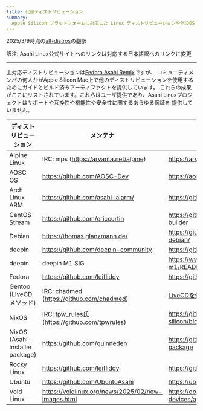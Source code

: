 ```yaml
---
title: 代替ディストリビューション
summary:
  Apple Silicon プラットフォームに対応した Linux ディストリビューションや他のOS
---
```


2025/3/9時点の[alt-distros](https://github.com/AsahiLinux/docs/blob/main/docs/alt/alt-distros.md)の翻訳

訳注: Asahi Linux公式サイトへのリンクは対応する日本語訳へのリンクに変更

---

主対応ディストリビューションは[Fedora Asahi Remix](https://github.com/asfdrwe/asahi-linux-translations/blob/main/fedora.md)ですが、
コミュニティメンバの何人かがApple Silicon Mac上で他のディストリビューションを使用するためにガイドとビルド済みアーティファクトを提供しています。
これらの成果がここにリストされています。これらはユーザ提供であり、Asahi Linuxプロジェクトはサポートや互換性や機能性や安全性に関するあらゆる保証を
提供していません。

| ディストリビューション | メンテナ | インストールガイド |
|--------|------------|--------------------|
| Alpine Linux | IRC: mps (<https://arvanta.net/alpine>) | <https://arvanta.net/alpine/install-alpine-m1/> |
| AOSC OS | <https://github.com/AOSC-Dev> | <https://aosc.io/downloads/asahi> |
| Arch Linux ARM | <https://github.com/asahi-alarm/> | <https://github.com/asahi-alarm/asahi-alarm> |
| CentOS Stream | <https://github.com/ericcurtin> | <https://github.com/ericcurtin/asahi-centosstream-builder> |
| Debian | <https://thomas.glanzmann.de/> | <https://git.zerfleddert.de/cgi-bin/gitweb.cgi/m1-debian/> |
| deepin | <https://github.com/deepin-community> | <https://github.com/deepin-community/deepin-m1> |
| deepin | deepin M1 SIG | <https://www.deepin.org/index/docs/sig/sig/deepin-m1/README> |
| Fedora | <https://github.com/leifliddy> | <https://github.com/leifliddy/asahi-fedora-builder> |
| Gentoo<br>(LiveCD メソッド) | IRC: chadmed (<https://github.com/chadmed>) | [LiveCDを使ってGentooをインストール](installing-gentoo.md) |
| NixOS | IRC: tpw_rules氏 (<https://github.com/tpwrules>) | <https://github.com/tpwrules/nixos-apple-silicon/blob/main/docs/uefi-standalone.md> |
| NixOS (Asahi-Installer package) | <https://github.com/quinneden> | <https://github.com/quinneden/nixos-asahi-package> |
| Rocky Linux | <https://github.com/leifliddy> | <https://github.com/leifliddy/asahi-rocky-builder> |
| Ubuntu | <https://github.com/UbuntuAsahi> | <https://ubuntuasahi.org/> |
| Void Linux | <https://voidlinux.org/news/2025/02/new-images.html> | <https://docs.voidlinux.org/installation/guides/arm-devices/apple-silicon.html> |
